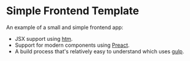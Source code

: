 # Simple Frontend Template

An example of a small and simple frontend app:

- JSX support using [htm](https://github.com/developit/htm).
- Support for modern components using [Preact](https://preactjs.com/).
- A build process that's relatively easy to understand which uses [gulp](https://github.com/gulpjs/gulp).
